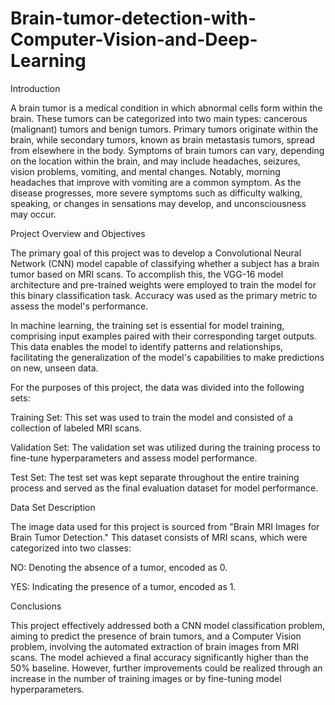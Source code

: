 # Brain-tumor-detection-with-Computer-Vision-and-Deep-Learning

Introduction

A brain tumor is a medical condition in which abnormal cells form within the brain. These tumors can be categorized into two main types: cancerous (malignant) tumors and benign tumors. Primary tumors originate within the brain, while secondary tumors, known as brain metastasis tumors, spread from elsewhere in the body. Symptoms of brain tumors can vary, depending on the location within the brain, and may include headaches, seizures, vision problems, vomiting, and mental changes. Notably, morning headaches that improve with vomiting are a common symptom. As the disease progresses, more severe symptoms such as difficulty walking, speaking, or changes in sensations may develop, and unconsciousness may occur.

Project Overview and Objectives

The primary goal of this project was to develop a Convolutional Neural Network (CNN) model capable of classifying whether a subject has a brain tumor based on MRI scans. To accomplish this, the VGG-16 model architecture and pre-trained weights were employed to train the model for this binary classification task. Accuracy was used as the primary metric to assess the model's performance.

In machine learning, the training set is essential for model training, comprising input examples paired with their corresponding target outputs. This data enables the model to identify patterns and relationships, facilitating the generalization of the model's capabilities to make predictions on new, unseen data.

For the purposes of this project, the data was divided into the following sets:

Training Set: This set was used to train the model and consisted of a collection of labeled MRI scans.

Validation Set: The validation set was utilized during the training process to fine-tune hyperparameters and assess model performance.

Test Set: The test set was kept separate throughout the entire training process and served as the final evaluation dataset for model performance.

Data Set Description

The image data used for this project is sourced from "Brain MRI Images for Brain Tumor Detection." This dataset consists of MRI scans, which were categorized into two classes:

NO: Denoting the absence of a tumor, encoded as 0.

YES: Indicating the presence of a tumor, encoded as 1.

Conclusions

This project effectively addressed both a CNN model classification problem, aiming to predict the presence of brain tumors, and a Computer Vision problem, involving the automated extraction of brain images from MRI scans. The model achieved a final accuracy significantly higher than the 50% baseline. However, further improvements could be realized through an increase in the number of training images or by fine-tuning model hyperparameters.

